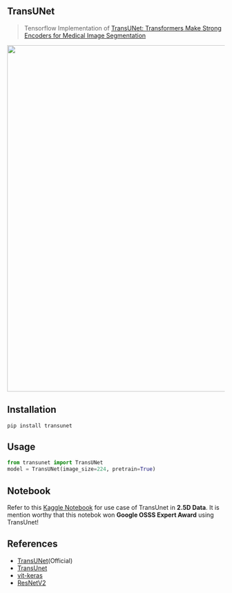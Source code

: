 ## TransUNet
> Tensorflow Implementation of [TransUNet: Transformers Make Strong Encoders for Medical Image Segmentation](https://arxiv.org/pdf/2102.04306.pdf)
<img src="https://production-media.paperswithcode.com/social-images/hfPJrzzvUuaeIMvb.png" width=800>

## Installation
```shell
pip install transunet
```

## Usage
```py
from transunet import TransUNet
model = TransUNet(image_size=224, pretrain=True)
```
## Notebook
Refer to this [Kaggle Notebook](https://www.kaggle.com/code/awsaf49/uwmgi-transunet-2-5d-train-tf) for use case of TransUnet in **2.5D Data**. It is mention worthy that this notebok won **Google OSSS Expert Award** using TransUnet!

## References 
* [TransUNet](https://github.com/Beckschen/TransUNet)(Official)
* [TransUnet](https://github.com/kenza-bouzid/TransUnet)
* [vit-keras](https://github.com/faustomorales/vit-keras)
* [ResNetV2](https://github.com/tensorflow/tensorflow/blob/v2.5.0/tensorflow/python/keras/applications/resnet_v2.py#L28-L56)

